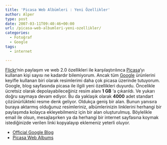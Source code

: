```yaml
---
title: 'Picasa Web Albümleri : Yeni Özellikler'
author: Alper
type: post
date: 2007-03-11T09:40:46+00:00
url: /picasa-web-albumleri-yeni-ozellikler/
categories:
  - Fotoğraf
  - Google
tags:
  - internet

---
```

[Flickr][1]&#8216;nin paylaşım ve web 2.0 özellikleri ile karşılaştırılınca [Picasa][2]&#8216;yı kullanan kişi sayısı ne kadardır bilemiyorum. Ancak tüm [Google][3] ürünlerini keyifle kullanan biri olarak resimlerimi daha çok picasa üzerinde tutuyorum. Google, blog sayfasında picasa ile ilgili yeni özellikleri duyurdu. Öncelikle ücretsiz olarak depolayabileceğiniz resim alanı **1 GB** &#8216;a çıkarıldı. Ve yukarı doğru saymaya devam ediyor. Bu da yaklaşık olarak **4000** adet standart çözünürlükteki resme denk geliyor. Oldukça geniş bir alan. Bunun yanısıra buraya aktarmış olduğunuz resimleriniz, albümlerinizin linklerini herhangi bir paylaşımda kolayca ekleyebilmeniz için bir alan oluşturulmuş. Böylelikle email ile olsun, mesajlaşırken ya da herhangi bir internet sayfasına koymak istediğinizde verilen linki kopyalayıp eklemeniz yeterli oluyor.

  * [Official Google Blog][4]
  * [Picasa Web Albums][2]

 [1]: http://www.flickr.com
 [2]: http://picasaweb.google.com/
 [3]: http://www.google.com.tr
 [4]: http://googleblog.blogspot.com/2007/03/store-and-find-even-more-photos-on.html